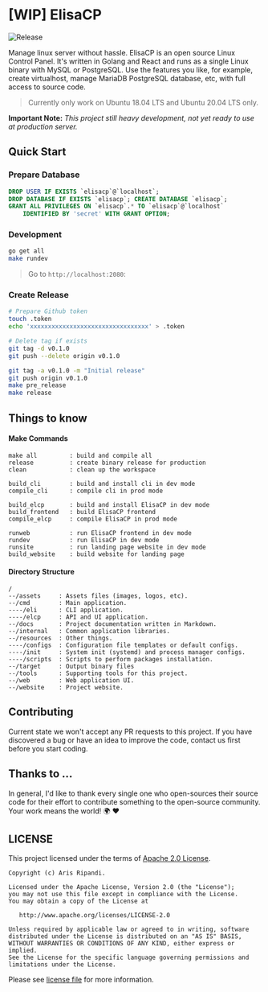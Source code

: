 # [WIP] ElisaCP

![Release](https://img.shields.io/github/release/riipandi/elisacp.svg)
<!-- ![Test](https://github.com/riipandi/elisacp/workflows/Test/badge.svg)
![Security](https://github.com/riipandi/elisacp/workflows/Security/badge.svg)
![Linter](https://github.com/riipandi/elisacp/workflows/Linter/badge.svg) -->

Manage linux server without hassle. ElisaCP is an open source Linux Control Panel. It's 
written in Golang and React and runs as a single Linux binary with MySQL or PostgreSQL. 
Use the features you like, for example, create virtualhost, manage MariaDB PostgreSQL 
database, etc, with full access to source code.

> Currently only work on Ubuntu 18.04 LTS and Ubuntu 20.04 LTS only.

__Important Note:__ 
*This project still heavy development, not yet ready to use at production server.*

## Quick Start
### Prepare Database
```sql
DROP USER IF EXISTS `elisacp`@`localhost`;
DROP DATABASE IF EXISTS `elisacp`; CREATE DATABASE `elisacp`;
GRANT ALL PRIVILEGES ON `elisacp`.* TO `elisacp`@`localhost` 
    IDENTIFIED BY 'secret' WITH GRANT OPTION;
```

### Development
```sh
go get all
make rundev
```

> Go to `http://localhost:2080`:

### Create Release
```sh
# Prepare Github token
touch .token
echo 'xxxxxxxxxxxxxxxxxxxxxxxxxxxxxxxxx' > .token

# Delete tag if exists
git tag -d v0.1.0
git push --delete origin v0.1.0

git tag -a v0.1.0 -m "Initial release"
git push origin v0.1.0
make pre_release
make release
```

## Things to know
#### Make Commands
```
make all         : build and compile all
release          : create binary release for production
clean            : clean up the workspace

build_cli        : build and install cli in dev mode
compile_cli      : compile cli in prod mode

build_elcp       : build and install ElisaCP in dev mode
build_frontend   : build ElisaCP frontend
compile_elcp     : compile ElisaCP in prod mode

runweb           : run ElisaCP frontend in dev mode
rundev           : run ElisaCP in dev mode
runsite          : run landing page website in dev mode
build_website    : build website for landing page
```

#### Directory Structure
```
/
--/assets     : Assets files (images, logos, etc).
--/cmd        : Main application.
----/eli      : CLI application.
----/elcp     : API and UI application.
--/docs       : Project documentation written in Markdown.
--/internal   : Common application libraries.
--/resources  : Other things.
----/configs  : Configuration file templates or default configs.
----/init     : System init (systemd) and process manager configs.
----/scripts  : Scripts to perform packages installation.
--/target     : Output binary files
--/tools      : Supporting tools for this project.
--/web        : Web application UI.
--/website    : Project website.
```

## Contributing
Current state we won't accept any PR requests to this project. If you 
have discovered a bug or have an idea to improve the code, contact us 
first before you start coding.

## Thanks to ...
In general, I'd like to thank every single one who open-sources their 
source code for their effort to contribute something to the open-source 
community. Your work means the world! 🌍 ❤️

## LICENSE
This project licensed under the terms of [Apache 2.0 License][choosealicense].

```
Copyright (c) Aris Ripandi.

Licensed under the Apache License, Version 2.0 (the "License");
you may not use this file except in compliance with the License.
You may obtain a copy of the License at

   http://www.apache.org/licenses/LICENSE-2.0

Unless required by applicable law or agreed to in writing, software
distributed under the License is distributed on an "AS IS" BASIS,
WITHOUT WARRANTIES OR CONDITIONS OF ANY KIND, either express or implied.
See the License for the specific language governing permissions and
limitations under the License.
```

Please see [license file](./license.txt) for more information.

[choosealicense]:https://choosealicense.com/licenses/apache-2.0/
